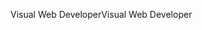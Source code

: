 <span data-ttu-id="8a4a5-101">Visual Web Developer</span><span class="sxs-lookup"><span data-stu-id="8a4a5-101">Visual Web Developer</span></span>